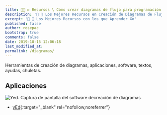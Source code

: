 ```yaml
---
title: 👨‍🚀 ▷ Recursos \ Cómo crear diagramas de flujo para programación
description: '🔨 🐍 Los Mejores Recursos en Creación de Diagramas de Flujo'
excerpt: '🔨 🐍 Los Mejores Recursos con los que Aprender Go'
published: false
author: rosepac
bootstrap: true
comments: false
date: 2019-10-15 12:06:18
last_modified_at: 
permalink: /diagramas/
---
```


Herramientas de creación de diagramas, aplicaciones, software, textos, ayudas, chuletas.

## Aplicaciones

![Yed. Captura de pantalla del software decreación de diagramas](https://i.ibb.co/J5PQ7bR/image.png "Yed. Captura de pantalla del software decreación de diagramas")

* [yEd](https://www.yworks.com/products/yed){:target="_blank" rel="nofollow,noreferrer"}
